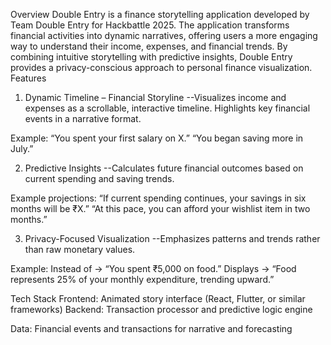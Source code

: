 Overview
Double Entry is a finance storytelling application developed by Team Double Entry for Hackbattle 2025.
The application transforms financial activities into dynamic narratives, offering users a more engaging way to understand their income, expenses, and financial trends. By combining intuitive storytelling with predictive insights, Double Entry provides a privacy-conscious approach to personal finance visualization.
Features
1. Dynamic Timeline – Financial Storyline
--Visualizes income and expenses as a scrollable, interactive timeline.
Highlights key financial events in a narrative format.

Example:
“You spent your first salary on X.”
“You began saving more in July.”

2. Predictive Insights
--Calculates future financial outcomes based on current spending and saving trends.

Example projections:
“If current spending continues, your savings in six months will be ₹X.”
“At this pace, you can afford your wishlist item in two months.”

3. Privacy-Focused Visualization
--Emphasizes patterns and trends rather than raw monetary values.

Example:
Instead of → “You spent ₹5,000 on food.”
Displays → “Food represents 25% of your monthly expenditure, trending upward.”

Tech Stack
Frontend: Animated story interface (React, Flutter, or similar frameworks)
Backend: Transaction processor and predictive logic engine

Data: Financial events and transactions for narrative and forecasting
